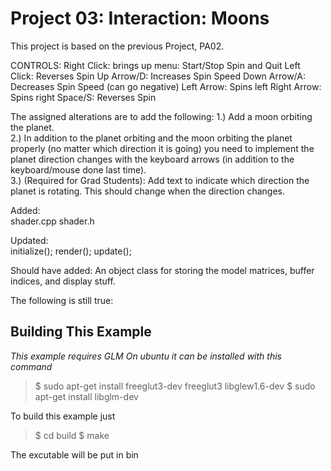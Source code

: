 Project 03: Interaction: Moons
========================================
This project is based on the previous Project, PA02.

CONTROLS:
Right Click: brings up menu: Start/Stop Spin and Quit
Left Click: Reverses Spin
Up Arrow/D: Increases Spin Speed
Down Arrow/A: Decreases Spin Speed (can go negative)
Left Arrow: Spins left
Right Arrow: Spins right
Space/S: Reverses Spin

The assigned alterations are to add the following:
1.) Add a moon orbiting the planet.    
2.) In addition to the planet orbiting and the moon orbiting the planet properly (no matter which direction it is going) you need to implement the planet direction changes with the keyboard arrows (in addition to the keyboard/mouse done last time).    
3.) (Required for Grad Students): Add text to indicate which direction the planet is rotating. This should change when the direction changes.    

Added:    
shader.cpp
shader.h
    
Updated:   
initialize();
render();
update();

Should have added:
An object class for storing the model matrices, buffer indices, and display stuff.
    
The following is still true:

Building This Example
---------------------

*This example requires GLM*
*On ubuntu it can be installed with this command*

>$ sudo apt-get install freeglut3-dev freeglut3 libglew1.6-dev
>$ sudo apt-get install libglm-dev

To build this example just 

>$ cd build
>$ make

The excutable will be put in bin
